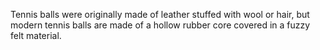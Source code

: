 Tennis balls were originally made of leather stuffed with wool or hair, but modern tennis balls are made of a hollow rubber core covered in a fuzzy felt material.
